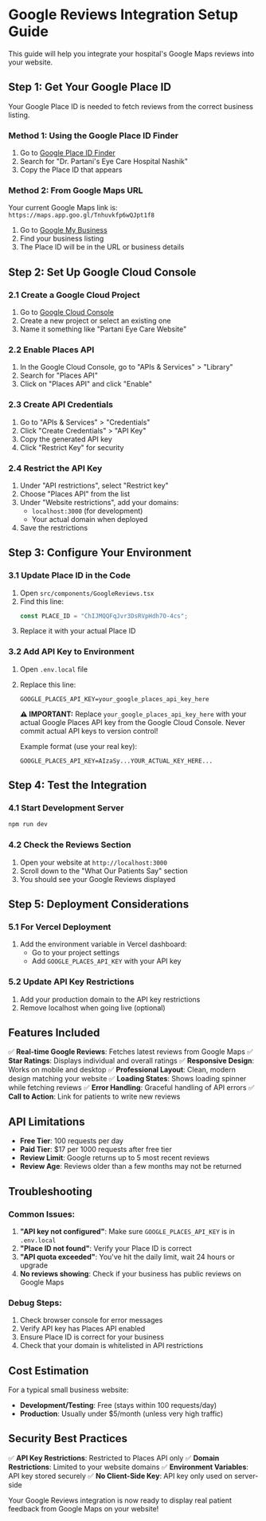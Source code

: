 # Google Reviews Integration Setup Guide

This guide will help you integrate your hospital's Google Maps reviews into your website.

## Step 1: Get Your Google Place ID

Your Google Place ID is needed to fetch reviews from the correct business listing.

### Method 1: Using the Google Place ID Finder
1. Go to [Google Place ID Finder](https://developers.google.com/maps/documentation/places/web-service/place-id)
2. Search for "Dr. Partani's Eye Care Hospital Nashik"
3. Copy the Place ID that appears

### Method 2: From Google Maps URL
Your current Google Maps link is: `https://maps.app.goo.gl/Tnhuvkfp6wQJpt1f8`
1. Go to [Google My Business](https://business.google.com/)
2. Find your business listing
3. The Place ID will be in the URL or business details

## Step 2: Set Up Google Cloud Console

### 2.1 Create a Google Cloud Project
1. Go to [Google Cloud Console](https://console.cloud.google.com/)
2. Create a new project or select an existing one
3. Name it something like "Partani Eye Care Website"

### 2.2 Enable Places API
1. In the Google Cloud Console, go to "APIs & Services" > "Library"
2. Search for "Places API"
3. Click on "Places API" and click "Enable"

### 2.3 Create API Credentials
1. Go to "APIs & Services" > "Credentials"
2. Click "Create Credentials" > "API Key"
3. Copy the generated API key
4. Click "Restrict Key" for security

### 2.4 Restrict the API Key
1. Under "API restrictions", select "Restrict key"
2. Choose "Places API" from the list
3. Under "Website restrictions", add your domains:
   - `localhost:3000` (for development)
   - Your actual domain when deployed
4. Save the restrictions

## Step 3: Configure Your Environment

### 3.1 Update Place ID in the Code
1. Open `src/components/GoogleReviews.tsx`
2. Find this line:
   ```typescript
   const PLACE_ID = "ChIJMQQFqJvr3DsRVpHdh7O-4cs";
   ```
3. Replace it with your actual Place ID

### 3.2 Add API Key to Environment
1. Open `.env.local` file
2. Replace this line:
   ```
   GOOGLE_PLACES_API_KEY=your_google_places_api_key_here
   ```
   
   **⚠️ IMPORTANT:** Replace `your_google_places_api_key_here` with your actual Google Places API key from the Google Cloud Console. Never commit actual API keys to version control!
   
   Example format (use your real key):
   ```
   GOOGLE_PLACES_API_KEY=AIzaSy...YOUR_ACTUAL_KEY_HERE...
   ```

## Step 4: Test the Integration

### 4.1 Start Development Server
```bash
npm run dev
```

### 4.2 Check the Reviews Section
1. Open your website at `http://localhost:3000`
2. Scroll down to the "What Our Patients Say" section
3. You should see your Google Reviews displayed

## Step 5: Deployment Considerations

### 5.1 For Vercel Deployment
1. Add the environment variable in Vercel dashboard:
   - Go to your project settings
   - Add `GOOGLE_PLACES_API_KEY` with your API key

### 5.2 Update API Key Restrictions
1. Add your production domain to the API key restrictions
2. Remove localhost when going live (optional)

## Features Included

✅ **Real-time Google Reviews**: Fetches latest reviews from Google Maps
✅ **Star Ratings**: Displays individual and overall ratings
✅ **Responsive Design**: Works on mobile and desktop
✅ **Professional Layout**: Clean, modern design matching your website
✅ **Loading States**: Shows loading spinner while fetching reviews
✅ **Error Handling**: Graceful handling of API errors
✅ **Call to Action**: Link for patients to write new reviews

## API Limitations

- **Free Tier**: 100 requests per day
- **Paid Tier**: $17 per 1000 requests after free tier
- **Review Limit**: Google returns up to 5 most recent reviews
- **Review Age**: Reviews older than a few months may not be returned

## Troubleshooting

### Common Issues:
1. **"API key not configured"**: Make sure `GOOGLE_PLACES_API_KEY` is in `.env.local`
2. **"Place ID not found"**: Verify your Place ID is correct
3. **"API quota exceeded"**: You've hit the daily limit, wait 24 hours or upgrade
4. **No reviews showing**: Check if your business has public reviews on Google Maps

### Debug Steps:
1. Check browser console for error messages
2. Verify API key has Places API enabled
3. Ensure Place ID is correct for your business
4. Check that your domain is whitelisted in API restrictions

## Cost Estimation

For a typical small business website:
- **Development/Testing**: Free (stays within 100 requests/day)
- **Production**: Usually under $5/month (unless very high traffic)

## Security Best Practices

✅ **API Key Restrictions**: Restricted to Places API only
✅ **Domain Restrictions**: Limited to your website domains
✅ **Environment Variables**: API key stored securely
✅ **No Client-Side Key**: API key only used on server-side

Your Google Reviews integration is now ready to display real patient feedback from Google Maps on your website!